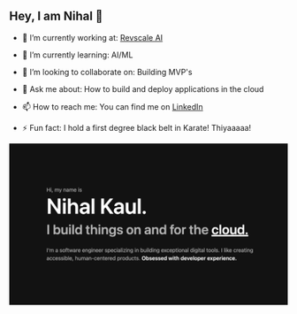 ## Hey, I am Nihal 👋

- 🔭 I’m currently working at: [Revscale AI](https://www.revscale.ai/)

- 🌱 I’m currently learning: AI/ML

- 👯 I’m looking to collaborate on: Building MVP's

- 💬 Ask me about: How to build and deploy applications in the cloud

- 📫 How to reach me: You can find me on [LinkedIn](https://www.linkedin.com/in/nihalwashere/)

- ⚡ Fun fact: I hold a first degree black belt in Karate! Thiyaaaaa!

<img src="./about.png" alt="About me" />

